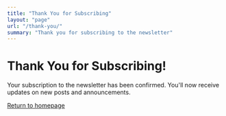 ```yaml
---
title: "Thank You for Subscribing"
layout: "page"
url: "/thank-you/"
summary: "Thank you for subscribing to the newsletter"
---
```


# Thank You for Subscribing!

Your subscription to the newsletter has been confirmed. You'll now receive updates on new posts and announcements.

[Return to homepage](/)
